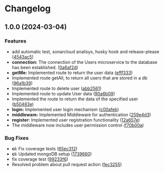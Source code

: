 # Changelog

## 1.0.0 (2024-03-04)


### Features

* add automatic test, sonarcloud analisys, husky hook and release-please ([4543ac5](https://github.com/WMS-Corporation/wms-users-service/commit/4543ac5e1aba41589d4f6c07b306420a79cc9454))
* **connection:** The connection of the Users microservice to the database has been established. ([0a6af2d](https://github.com/WMS-Corporation/wms-users-service/commit/0a6af2dc8ac3a17e5af0cb7528c2f9b92eb50f0f))
* **getMe:** Implemented route to return the user data ([efff333](https://github.com/WMS-Corporation/wms-users-service/commit/efff333549c39477098a2087af3e70b05416674f))
* Implemented route getAll, to return all users that are stored in a db ([96a1b39](https://github.com/WMS-Corporation/wms-users-service/commit/96a1b39eb48a4fb60e00c57952423c67152fa83e))
* Implemented route to delete user ([abb2561](https://github.com/WMS-Corporation/wms-users-service/commit/abb256179bfa4e86d059ec32dc6afd6188069955))
* Implemented route to update User data ([90a6b09](https://github.com/WMS-Corporation/wms-users-service/commit/90a6b09915c58551ae84f159e637015738b31b65))
* Implemented the route to return the data of the specified user ([b50483e](https://github.com/WMS-Corporation/wms-users-service/commit/b50483efccf30b28440b123fc438d83e2ff1f9e7))
* **login:** Implemented user login mechanism ([c00afeb](https://github.com/WMS-Corporation/wms-users-service/commit/c00afebd6e9a5bcb996219548f54097aad760db3))
* **middleware:** Implemented Middleware for authentication ([259e4d3](https://github.com/WMS-Corporation/wms-users-service/commit/259e4d354a095bda4d37521163062247fc2c4018))
* **register:** Implemented user registration functionality ([12a657e](https://github.com/WMS-Corporation/wms-users-service/commit/12a657e11bd58b63c26195fa6fbaf3e3e61dbaa3))
* The middleware now includes user permission control ([f70b00a](https://github.com/WMS-Corporation/wms-users-service/commit/f70b00ae5ca1ede74c4e4d10548925a3d9bc32ef))


### Bug Fixes

* **ci:** Fix coverage tests ([65ec312](https://github.com/WMS-Corporation/wms-users-service/commit/65ec312afd16b5809fea86afe856caabb50d5c63))
* **ci:** Updated mongoDB setup ([1739660](https://github.com/WMS-Corporation/wms-users-service/commit/1739660a7dc1137abcb3137a52816e58828f1509))
* fix coverage test ([99233f6](https://github.com/WMS-Corporation/wms-users-service/commit/99233f66ffd1d0b6822bf922ba535f7183c03c94))
* Resolved problem about pull request action ([fec3255](https://github.com/WMS-Corporation/wms-users-service/commit/fec3255628a9e18f58eb58cab3f0cddc968dae4b))
